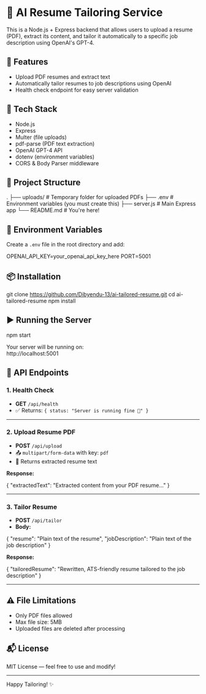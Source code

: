 
# 📄 AI Resume Tailoring Service

This is a Node.js + Express backend that allows users to upload a resume (PDF), extract its content, and tailor it automatically to a specific job description using OpenAI's GPT-4.

## 🔧 Features

- Upload PDF resumes and extract text
- Automatically tailor resumes to job descriptions using OpenAI
- Health check endpoint for easy server validation

## 🚀 Tech Stack

- Node.js
- Express
- Multer (file uploads)
- pdf-parse (PDF text extraction)
- OpenAI GPT-4 API
- dotenv (environment variables)
- CORS & Body Parser middleware

## 📁 Project Structure

.
├── uploads/              # Temporary folder for uploaded PDFs
├── .env                  # Environment variables (you must create this)
├── server.js             # Main Express app
└── README.md             # You're here!

## 🔐 Environment Variables

Create a `.env` file in the root directory and add:

OPENAI_API_KEY=your_openai_api_key_here
PORT=5001

## 📦 Installation


git clone https://github.com/Dibyendu-13/ai-tailored-resume.git
cd ai-tailored-resume
npm install

## ▶️ Running the Server

npm start

Your server will be running on:  
http://localhost:5001

## 📡 API Endpoints

### 1. Health Check

- **GET** `/api/health`
- ✅ Returns: `{ status: "Server is running fine 🚀" }`

---

### 2. Upload Resume PDF

- **POST** `/api/upload`
- 📤 `multipart/form-data` with key: `pdf`
- 📄 Returns extracted resume text

**Response:**

{
  "extractedText": "Extracted content from your PDF resume..."
}

---

### 3. Tailor Resume

- **POST** `/api/tailor`
- **Body:**

{
  "resume": "Plain text of the resume",
  "jobDescription": "Plain text of the job description"
}

**Response:**

{
  "tailoredResume": "Rewritten, ATS-friendly resume tailored to the job description"
}

---

## ⚠️ File Limitations

- Only PDF files allowed
- Max file size: 5MB
- Uploaded files are deleted after processing

## 📬 License

MIT License — feel free to use and modify!

---

Happy Tailoring! ✨
